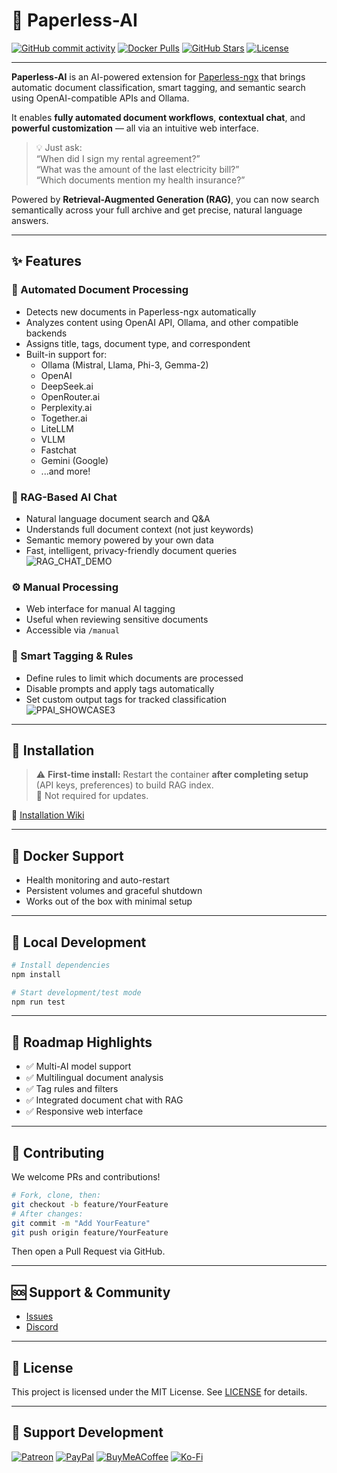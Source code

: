 # 📄 Paperless-AI

[![GitHub commit activity](https://img.shields.io/github/commit-activity/t/clusterzx/paperless-ai)](https://github.com/clusterzx/paperless-ai/commits/main)
[![Docker Pulls](https://img.shields.io/docker/pulls/clusterzx/paperless-ai)](https://hub.docker.com/r/clusterzx/paperless-ai)
[![GitHub Stars](https://img.shields.io/github/stars/clusterzx)](https://github.com/clusterzx)
[![License](https://img.shields.io/github/license/clusterzx/paperless-ai?cacheSeconds=1)](LICENSE)

---

**Paperless-AI** is an AI-powered extension for [Paperless-ngx](https://github.com/paperless-ngx/paperless-ngx) that brings automatic document classification, smart tagging, and semantic search using OpenAI-compatible APIs and Ollama.

It enables **fully automated document workflows**, **contextual chat**, and **powerful customization** — all via an intuitive web interface.

> 💡 Just ask:  
> “When did I sign my rental agreement?”  
> “What was the amount of the last electricity bill?”  
> “Which documents mention my health insurance?”  

Powered by **Retrieval-Augmented Generation (RAG)**, you can now search semantically across your full archive and get precise, natural language answers.

---

## ✨ Features

### 🔄 Automated Document Processing
- Detects new documents in Paperless-ngx automatically
- Analyzes content using OpenAI API, Ollama, and other compatible backends
- Assigns title, tags, document type, and correspondent
- Built-in support for:
  - Ollama (Mistral, Llama, Phi-3, Gemma-2)
  - OpenAI
  - DeepSeek.ai
  - OpenRouter.ai
  - Perplexity.ai
  - Together.ai
  - LiteLLM
  - VLLM
  - Fastchat
  - Gemini (Google)
  - ...and more!

### 🧠 RAG-Based AI Chat
- Natural language document search and Q&A
- Understands full document context (not just keywords)
- Semantic memory powered by your own data
- Fast, intelligent, privacy-friendly document queries  
![RAG_CHAT_DEMO](https://raw.githubusercontent.com/clusterzx/paperless-ai/refs/heads/main/ppairag.png)

### ⚙️ Manual Processing
- Web interface for manual AI tagging
- Useful when reviewing sensitive documents
- Accessible via `/manual`

### 🧩 Smart Tagging & Rules
- Define rules to limit which documents are processed
- Disable prompts and apply tags automatically
- Set custom output tags for tracked classification  
![PPAI_SHOWCASE3](https://github.com/user-attachments/assets/1fc9f470-6e45-43e0-a212-b8fa6225e8dd)

---

## 🚀 Installation

> ⚠️ **First-time install:** Restart the container **after completing setup** (API keys, preferences) to build RAG index.  
> 🔁 Not required for updates.

📘 [Installation Wiki](https://github.com/clusterzx/paperless-ai/wiki/2.-Installation)

---

## 🐳 Docker Support

- Health monitoring and auto-restart
- Persistent volumes and graceful shutdown
- Works out of the box with minimal setup

---

## 🔧 Local Development

```bash
# Install dependencies
npm install

# Start development/test mode
npm run test
```

---

## 🧭 Roadmap Highlights

- ✅ Multi-AI model support
- ✅ Multilingual document analysis
- ✅ Tag rules and filters
- ✅ Integrated document chat with RAG
- ✅ Responsive web interface

---

## 🤝 Contributing

We welcome PRs and contributions!

```bash
# Fork, clone, then:
git checkout -b feature/YourFeature
# After changes:
git commit -m "Add YourFeature"
git push origin feature/YourFeature
```

Then open a Pull Request via GitHub.

---

## 🆘 Support & Community

- [Issues](https://github.com/clusterzx/paperless-ai/issues)
- [Discord](https://discord.gg/AvNekAfK38)

---

## 📄 License

This project is licensed under the MIT License. See [LICENSE](LICENSE) for details.

---

## 🙏 Support Development

[![Patreon](https://img.shields.io/badge/Patreon-F96854?style=for-the-badge&logo=patreon&logoColor=white)](https://www.patreon.com/c/clusterzx)
[![PayPal](https://img.shields.io/badge/PayPal-00457C?style=for-the-badge&logo=paypal&logoColor=white)](https://www.paypal.com/paypalme/bech0r)
[![BuyMeACoffee](https://img.shields.io/badge/Buy%20Me%20a%20Coffee-ffdd00?style=for-the-badge&logo=buy-me-a-coffee&logoColor=black)](https://www.buymeacoffee.com/clusterzx)
[![Ko-Fi](https://img.shields.io/badge/Ko--fi-F16061?style=for-the-badge&logo=ko-fi&logoColor=white)](https://ko-fi.com/clusterzx)
